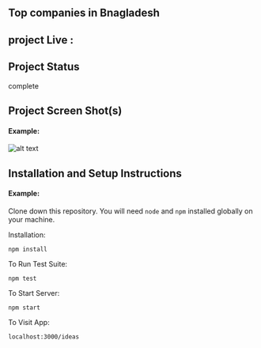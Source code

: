 ## Top companies in Bnagladesh
## project Live :

## Project Status
complete


## Project Screen Shot(s)

#### Example:   

![alt text](https://seeklogo.com/images/A/aci-group-logo-BABDEC820D-seeklogo.com.png)

## Installation and Setup Instructions

#### Example:  

Clone down this repository. You will need `node` and `npm` installed globally on your machine.  

Installation:

`npm install`  

To Run Test Suite:  

`npm test`  

To Start Server:

`npm start`  

To Visit App:

`localhost:3000/ideas`  

